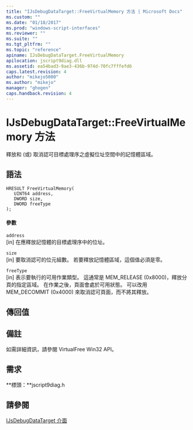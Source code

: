 ```yaml
---
title: "IJsDebugDataTarget::FreeVirtualMemory 方法 | Microsoft Docs"
ms.custom: ""
ms.date: "01/18/2017"
ms.prod: "windows-script-interfaces"
ms.reviewer: ""
ms.suite: ""
ms.tgt_pltfrm: ""
ms.topic: "reference"
apiname: IJsDebugDataTarget.FreeVirtualMemory
apilocation: jscript9diag.dll
ms.assetid: ea54bad3-9ae3-436b-974d-70fc7fffefd6
caps.latest.revision: 4
author: "mikejo5000"
ms.author: "mikejo"
manager: "ghogen"
caps.handback.revision: 4
---
```

# IJsDebugDataTarget::FreeVirtualMemory 方法
釋放和 \(或\) 取消認可目標處理序之虛擬位址空間中的記憶體區域。  
  
## 語法  
  
```  
HRESULT FreeVirtualMemory(  
   UINT64 address,  
   DWORD size,  
   DWORD freeType  
);  
```  
  
#### 參數  
 `address`  
 \[in\] 在應釋放記憶體的目標處理序中的位址。  
  
 `size`  
 \[in\] 要取消認可的位元組數。  若要釋放記憶體區域，這個值必須是零。  
  
 `freeType`  
 \[in\] 表示要執行的可用作業類型。  這通常是 MEM\_RELEASE \(0x8000\)，釋放分頁的指定區域。  在作業之後，頁面會處於可用狀態。  可以改用 MEM\_DECOMMIT \(0x4000\) 來取消認可頁面，而不將其釋放。  
  
## 傳回值  
  
## 備註  
 如需詳細資訊，請參閱 VirtualFree Win32 API。  
  
## 需求  
 **標頭：**jscript9diag.h  
  
## 請參閱  
 [IJsDebugDataTarget 介面](../../winscript/reference/ijsdebugdatatarget-interface.md)